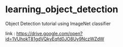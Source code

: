 # learning_object_detection
Object Detection tutorial using ImageNet classifier

link : https://drive.google.com/open?id=1VUhokT81gdVQkyEqfd0JO8Uy9NczWZdW
